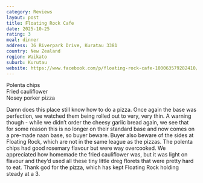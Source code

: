 ```yaml
---
category: Reviews
layout: post
title: Floating Rock Cafe 
date: 2025-10-25
rating: 3
meal: dinner
address: 36 Riverpark Drive, Kuratau 3381
country: New Zealand
region: Waikato
suburb: Kurutau
website: https://www.facebook.com/p/floating-rock-cafe-100063579282410/
---
```

Polenta chips  
Fried cauliflower  
Nosey porker pizza  

Damn does this place still know how to do a pizza. Once again the base was perfection, we watched them being rolled out to very, very thin. A warning though - while we didn’t order the cheesy garlic bread again, we see that for some reason this is no longer on their standard base and now comes on a pre-made naan base, so buyer beware. Buyer also beware of the sides at Floating Rock, which are not in the same league as the pizzas. The polenta chips had good rosemary flavour but were way overcooked. We appreciated how homemade the fried cauliflower was, but it was light on flavour and they’d used all these tiny little dreg florets that were pretty hard to eat. Thank god for the pizza, which has kept Floating Rock holding steady at a 3. 
